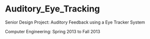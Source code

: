 Auditory_Eye_Tracking
=====================

Senior Design Project: Auditory Feedback using a Eye Tracker System

Computer Engineering: Spring 2013 to Fall 2013
